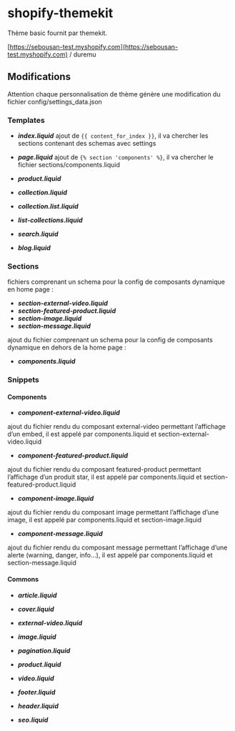 # shopify-themekit
Thème basic fournit par themekit.

[https://sebousan-test.myshopify.com](https://sebousan-test.myshopify.com) / duremu

## Modifications
Attention chaque personnalisation de thème génère une modification du fichier config/settings_data.json

### Templates

* ***index.liquid***
ajout de ```{{ content_for_index }}```, il va chercher les sections contenant des schemas avec settings
* ***page.liquid***
ajout de ```{% section 'components' %}```, il va chercher le fichier sections/components.liquid

* ***product.liquid***
* ***collection.liquid***
* ***collection.list.liquid***
* ***list-collections.liquid***
* ***search.liquid***
* ***blog.liquid***

### Sections

fichiers comprenant un schema pour la config de composants dynamique en home page :
* ***section-external-video.liquid***
* ***section-featured-product.liquid***
* ***section-image.liquid***
* ***section-message.liquid***

ajout du fichier comprenant un schema pour la config de composants dynamique en dehors de la home page :
* ***components.liquid***

### Snippets

#### Components
* ***component-external-video.liquid***

ajout du fichier rendu du composant external-video permettant l’affichage d’un embed, il est appelé par components.liquid et section-external-video.liquid
* ***component-featured-product.liquid***

ajout du fichier rendu du composant featured-product permettant l’affichage d’un produit star, il est appelé par components.liquid et section-featured-product.liquid
* ***component-image.liquid***

ajout du fichier rendu du composant image permettant l’affichage d’une image, il est appelé par components.liquid et section-image.liquid
* ***component-message.liquid***

ajout du fichier rendu du composant message permettant l’affichage d’une alerte (warning, danger, info...), il est appelé par components.liquid et section-message.liquid

#### Commons
* ***article.liquid***
* ***cover.liquid***
* ***external-video.liquid***
* ***image.liquid***
* ***pagination.liquid***
* ***product.liquid***
* ***video.liquid***

* ***footer.liquid***
* ***header.liquid***
* ***seo.liquid***
